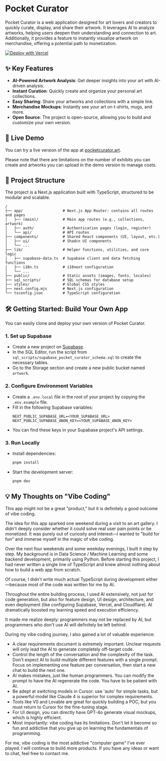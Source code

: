 # Pocket Curator

Pocket Curator is a web application designed for art lovers and creators to quickly curate, display, and share their artwork. It leverages AI to analyze artworks, helping users deepen their understanding and connection to art. Additionally, it provides a feature to instantly visualize artwork on merchandise, offering a potential path to monetization.

[![Deploy with Vercel](https://vercel.com/button)](https://vercel.com/new/clone?repository-url=https%3A%2F%2Fgithub.com%2Fppz-pro%2Fpocket-curator)

## ✨ Key Features

- **AI-Powered Artwork Analysis**: Get deeper insights into your art with AI-driven analysis.
- **Instant Curation**: Quickly create and organize your personal art collections.
- **Easy Sharing**: Share your artworks and collections with a simple link.
- **Merchandise Mockups**: Instantly see your art on t-shirts, mugs, and more.
- **Open Source**: The project is open-source, allowing you to build and customize your own version.

## 🚀 Live Demo

You can try a live version of the app at [pocketcurator.art](https://www.pocketcurator.art/).

Please note that there are limitations on the number of exhibits you can create and artworks you can upload in the demo version to manage costs.

## 📂 Project Structure

The project is a Next.js application built with TypeScript, structured to be modular and scalable.

```
/
├── app/                  # Next.js App Router: contains all routes and pages
│   ├── (main)/           # Main app routes (e.g., collections, artwork)
│   ├── auth/             # Authentication pages (login, register)
│   └── api/              # API routes
├── components/           # Shared React components (UI, layout, etc.)
│   ├── ui/               # Shadcn UI components
│   └── ...
├── lib/                  # Helper functions, utilities, and core logic
│   ├── supabase-data.ts  # Supabase client and data fetching functions
│   ├── i18n.ts           # i18next configuration
│   └── ...
├── public/               # Static assets (images, fonts, locales)
├── sql_scripts/          # SQL schemas for database setup
├── styles/               # Global CSS styles
├── next.config.mjs       # Next.js configuration
└── tsconfig.json         # TypeScript configuration
```

## 🛠️ Getting Started: Build Your Own App

You can easily clone and deploy your own version of Pocket Curator.

### 1. Set up Supabase

- Create a new project on [Supabase](https://supabase.com/).
- In the SQL Editor, run the script from `sql_scripts/supabase_pocket_curator_schema.sql` to create the necessary tables.
- Go to the Storage section and create a new public bucket named `artwork`.

### 2. Configure Environment Variables

- Create a `.env.local` file in the root of your project by copying the `.env.example` file.
- Fill in the following Supabase variables:
  ```
  NEXT_PUBLIC_SUPABASE_URL=<YOUR_SUPABASE_URL>
  NEXT_PUBLIC_SUPABASE_ANON_KEY=<YOUR_SUPABASE_ANON_KEY>
  ```
- You can find these keys in your Supabase project's API settings.

### 3. Run Locally

- Install dependencies:
  ```bash
  pnpm install
  ```
- Start the development server:
  ```bash
  pnpm dev
  ```

## 💡 My Thoughts on "Vibe Coding"

This app might not be a great "product," but it is definitely a good outcome of vibe coding.

The idea for this app sparked one weekend during a visit to an art gallery. I didn't deeply consider whether it could solve real user pain points or be monetized. It was purely out of curiosity and interest—I wanted to "build for fun" and immerse myself in the magic of vibe coding.

Over the next four weekends and some weekday evenings, I built it step by step. My background is in Data Science / Machine Learning and some backend development, primarily using Python. Before starting this project, I had never written a single line of TypeScript and knew almost nothing about how to build a web app from scratch.

Of course, I didn't write much actual TypeScript during development either—because most of the code was written for me by AI.

Throughout the entire building process, I used AI extensively, not just for code generation, but also for feature design, UI design, architecture, and even deployment (like configuring Supabase, Vercel, and Cloudflare). AI dramatically boosted my learning speed and execution efficiency.

It made me realize deeply: programmers may not be replaced by AI, but programmers who don't use AI will definitely be left behind.

During my vibe coding journey, I also gained a lot of valuable experience:

- A clear requirements document is extremely important. Unclear requests will only lead the AI to generate completely off-target code.
- Control the length of the conversation and the complexity of the task. Don't expect AI to build multiple different features with a single prompt. Focus on implementing one feature per conversation, then start a new chat to build the next one.
- AI makes mistakes, just like human programmers. You can modify the prompt to have the AI regenerate the code. You have to be patient with AI.
- Be adept at switching models in Cursor: use 'auto' for simple tasks, but a powerful model like Claude 4 is superior for complex requirements.
- Tools like V0 and Lovable are great for quickly building a POC, but you must return to Cursor for the fine-tuning stage.
- For UI design, you can directly have GPT-4o generate visual mockups, which is highly efficient.
- Most importantly: vibe coding has its limitations. Don't let it become so fun and addictive that you give up on learning the fundamentals of programming.

For me, vibe coding is the most addictive "computer game" I've ever played. I will continue to build more products. If you have any ideas or want to chat, feel free to contact me.
